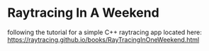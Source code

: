 # Raytracing In A Weekend
following the tutorial for a simple C++ raytracing app located here: https://raytracing.github.io/books/RayTracingInOneWeekend.html
